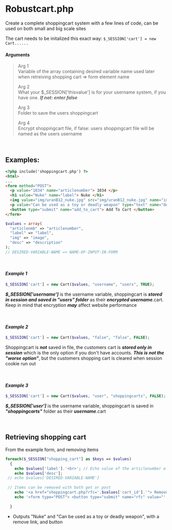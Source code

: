 # Robustcart.php

Create a complete shoppingcart system with a few lines of code, can be used on both small and big scale sites

The cart needs to be initalized this exact way: <code>$_SESSION['cart'] = new Cart......</code> <br>

#### Arguments
>Arg 1 <br>
>Variable of the array containing desired variable name used later when retreiving shopping cart => form element name
>
>Arg 2 <br>
>What your $_SESSION['thisvalue'] is for your username system, if you have one. ***If not: enter false***
>
>Arg 3 <br>
>Folder to save the users shoppingcart
>
>Arg 4 <br>
>Encrypt shoppingcart file, if false: users shoppingcart file will be named as the users username

<br>

## Examples:

```html
<?php include('shoppingcart.php') ?>
<html>
...
<form method="POST">
  <p value="1034" name="articlenumber"> 1034 </p>
  <h1 value="Nuke" name="label"> Nuke </h1>
  <img value="img/uranB12_nuke.jpg" src="img/uranB12_nuke.jpg" name="image">
  <p value="Can be used as a toy or deadly weapon" type="text" name="description"> Can be used as a toy or deadly weapon </p>
  <button type="submit" name="add_to_cart"> Add To Cart </button>
</form>
```
```php
$values = array(
  "articlenmb" => "articlenumber", 
  "label" => "label",
  "img" => "image",
  "desc" => "description"
);
// DESIRED-VARIABLE-NAME => NAME-OF-INPUT-IN-FORM
```

<br>

#### *Example 1*
```php
$_SESSION['cart'] = new Cart($values, "username", "users", TRUE);
```
***$_SESSION['username']*** is the username variable, shoppingcart is ***stored in session and saved in "users" folder*** as their ***encrypted username***.cart. Keep in mind that encryption ***may*** affect website performance

<br>

#### *Example 2*
```php
$_SESSION['cart'] = new Cart($values, "false", "false", FALSE);
```
Shoppingcart is ***not*** saved in file, the customers cart is ***stored only in session*** which is the only option if you don't have accounts. ***This is not the "worse option"***, but the customers shopping cart is cleared when session cookie run out

<br>

#### *Example 3*
```php
$_SESSION['cart'] = new Cart($values, "user", "shoppingcarts", FALSE);
```
***$_SESSION['user']*** is the username variable, shoppingcart is saved in ***"shoppingcarts"*** folder as their ***username***.cart

<br>

## Retrieving shopping cart
From the example form, and removing items
```php
foreach($_SESSION["shopping_cart"] as $keys => $values)
  {
    echo $values['label'].'<br>'; // Echo value of the articlenumber element in example form
    echo $values['desc'];
 // echo $values['DESIRED-VARIABLE-NAME']
 
 // Items can be removed with both get or post
    echo '<a href="shoppingcart.php?rfc='.$values['cart_id'].'"> Remove </a>';
    echo '<form type="POST"> <button type="submit" name="rfc" value="'.$values['cart_id'].'"> Remove </button>';
    
  }
```
- Outputs "Nuke" and "Can be used as a toy or deadly weapon", with a remove link, and button
